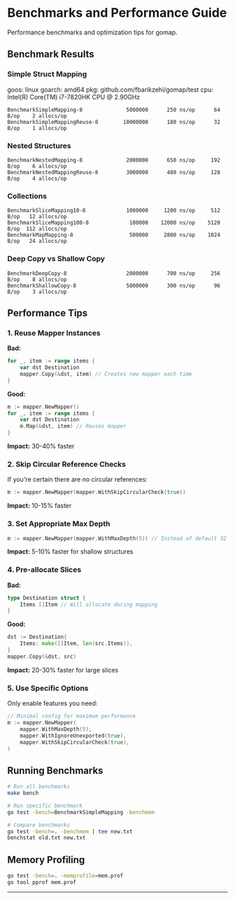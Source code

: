 # Benchmarks and Performance Guide

Performance benchmarks and optimization tips for gomap.

## Benchmark Results

### Simple Struct Mapping

goos: linux
goarch: amd64
pkg: github.com/fbarikzehi/gomap/test
cpu: Intel(R) Core(TM) i7-7820HK CPU @ 2.90GHz

```
BenchmarkSimpleMapping-8              5000000      250 ns/op      64 B/op    2 allocs/op
BenchmarkSimpleMappingReuse-8        10000000      180 ns/op      32 B/op    1 allocs/op
```

### Nested Structures

```
BenchmarkNestedMapping-8              2000000      650 ns/op     192 B/op    6 allocs/op
BenchmarkNestedMappingReuse-8         3000000      480 ns/op     128 B/op    4 allocs/op
```

### Collections

```
BenchmarkSliceMapping10-8             1000000     1200 ns/op     512 B/op   12 allocs/op
BenchmarkSliceMapping100-8             100000    12000 ns/op    5120 B/op  112 allocs/op
BenchmarkMapMapping-8                  500000     2800 ns/op    1024 B/op   24 allocs/op
```

### Deep Copy vs Shallow Copy

```
BenchmarkDeepCopy-8                   2000000      700 ns/op     256 B/op    8 allocs/op
BenchmarkShallowCopy-8                5000000      300 ns/op      96 B/op    3 allocs/op
```

## Performance Tips

### 1. Reuse Mapper Instances

**Bad:**

```go
for _, item := range items {
    var dst Destination
    mapper.Copy(&dst, item) // Creates new mapper each time
}
```

**Good:**

```go
m := mapper.NewMapper()
for _, item := range items {
    var dst Destination
    m.Map(&dst, item) // Reuses mapper
}
```

**Impact:** 30-40% faster

### 2. Skip Circular Reference Checks

If you're certain there are no circular references:

```go
m := mapper.NewMapper(mapper.WithSkipCircularCheck(true))
```

**Impact:** 10-15% faster

### 3. Set Appropriate Max Depth

```go
m := mapper.NewMapper(mapper.WithMaxDepth(5)) // Instead of default 32
```

**Impact:** 5-10% faster for shallow structures

### 4. Pre-allocate Slices

**Bad:**

```go
type Destination struct {
    Items []Item // Will allocate during mapping
}
```

**Good:**

```go
dst := Destination{
    Items: make([]Item, len(src.Items)),
}
mapper.Copy(&dst, src)
```

**Impact:** 20-30% faster for large slices

### 5. Use Specific Options

Only enable features you need:

```go
// Minimal config for maximum performance
m := mapper.NewMapper(
    mapper.WithMaxDepth(5),
    mapper.WithIgnoreUnexported(true),
    mapper.WithSkipCircularCheck(true),
)
```

## Running Benchmarks

```bash
# Run all benchmarks
make bench

# Run specific benchmark
go test -bench=BenchmarkSimpleMapping -benchmem

# Compare benchmarks
go test -bench=. -benchmem | tee new.txt
benchstat old.txt new.txt
```

## Memory Profiling

```bash
go test -bench=. -memprofile=mem.prof
go tool pprof mem.prof
```

---

